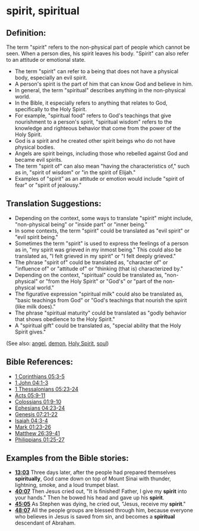 # spirit, spiritual #

## Definition: ##

The term "spirit" refers to the non-physical part of people which cannot be seen. When a person dies, his spirit leaves his body. "Spirit" can also refer to an attitude or emotional state.

* The term "spirit" can refer to a being that does not have a physical body, especially an evil spirit.
* A person's spirit is the part of him that can know God and believe in him.
* In general, the term "spiritual" describes anything in the non-physical world.
* In the Bible, it especially refers to anything that relates to God, specifically to the Holy Spirit.
* For example, "spiritual food" refers to God's teachings that give nourishment to a person's spirit, "spiritual wisdom" refers to the knowledge and righteous behavior that come from the power of the Holy Spirit.
* God is a spirit and he created other spirit beings who do not have physical bodies.
* Angels are spirit beings, including those who rebelled against God and became evil spirits.
* The term "spirit of" can also mean "having the characteristics of," such as in, "spirit of wisdom" or "in the spirit of Elijah."
* Examples of "spirit" as an attitude or emotion would include "spirit of fear" or "spirit of jealousy."

## Translation Suggestions: ##

* Depending on the context, some ways to translate "spirit" might include, "non-physical being" or "inside part" or "inner being."
* In some contexts, the term "spirit" could be translated as "evil spirit" or "evil spirit being."
* Sometimes the term "spirit" is used to express the feelings of a person as in, "my spirit was grieved in my inmost being." This could also be translated as, "I felt grieved in my spirit" or "I felt deeply grieved."
* The phrase "spirit of" could be translated as, "character of" or "influence of" or "attitude of" or "thinking (that is) characterized by."
* Depending on the context, "spiritual" could be translated as, "non-physical" or "from the Holy Spirit" or "God's" or "part of the non-physical world."
* The figurative expression "spiritual milk" could also be translated as, "basic teachings from God" or "God's teachings that nourish the spirit (like milk does)."
* The phrase "spiritual maturity" could be translated as "godly behavior that shows obedience to the Holy Spirit."
* A "spiritual gift" could be translated as, "special ability that the Holy Spirit gives."

(See also: [angel](../kt/angel.md), [demon](../kt/demon.md), [Holy Spirit](../kt/holyspirit.md), [soul](../kt/soul.md))

## Bible References: ##

* [1 Corinthians 05:3-5](en/tn/1co/help/05/03)
* [1 John 04:1-3](en/tn/1jn/help/04/01)
* [1 Thessalonians 05:23-24](en/tn/1th/help/05/23)
* [Acts 05:9-11](en/tn/act/help/05/09)
* [Colossians 01:9-10](en/tn/col/help/01/09)
* [Ephesians 04:23-24](en/tn/eph/help/04/23)
* [Genesis 07:21-22](en/tn/gen/help/07/21)
* [Isaiah 04:3-4](en/tn/isa/help/04/03)
* [Mark 01:23-26](en/tn/mrk/help/01/23)
* [Matthew 26:39-41](en/tn/mat/help/26/39)
* [Philippians 01:25-27](en/tn/php/help/01/25)

## Examples from the Bible stories: ##

* __[13:03](en/tn/obs/help/13/03)__ Three days later, after the people had prepared themselves __spiritually__, God came down on top of Mount Sinai with thunder, lightning, smoke, and a loud trumpet blast.
* __[40:07](en/tn/obs/help/40/07)__ Then Jesus cried out, "It is finished! Father, I give my __spirit__  into your hands." Then he bowed his head and gave up his __spirit__.
* __[45:05](en/tn/obs/help/45/05)__ As Stephen was dying, he cried out, "Jesus, receive my __spirit__."
* __[48:07](en/tn/obs/help/48/07)__ All the people groups are blessed through him, because everyone who believes in Jesus is saved from sin, and becomes a __spiritual__  descendant of Abraham.